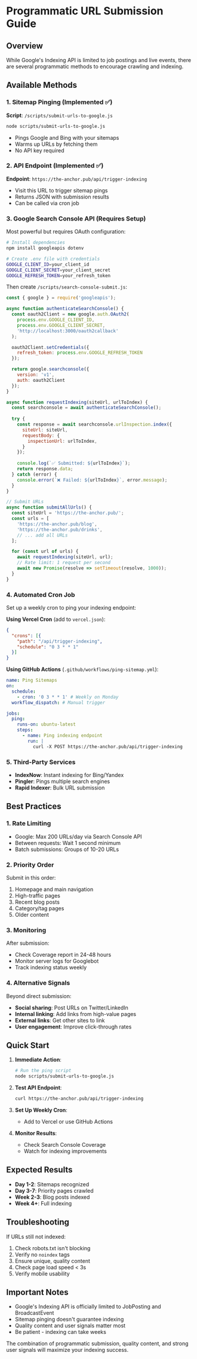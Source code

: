 # Programmatic URL Submission Guide

## Overview
While Google's Indexing API is limited to job postings and live events, there are several programmatic methods to encourage crawling and indexing.

## Available Methods

### 1. Sitemap Pinging (Implemented ✅)
**Script**: `/scripts/submit-urls-to-google.js`
```bash
node scripts/submit-urls-to-google.js
```
- Pings Google and Bing with your sitemaps
- Warms up URLs by fetching them
- No API key required

### 2. API Endpoint (Implemented ✅)
**Endpoint**: `https://the-anchor.pub/api/trigger-indexing`
- Visit this URL to trigger sitemap pings
- Returns JSON with submission results
- Can be called via cron job

### 3. Google Search Console API (Requires Setup)
Most powerful but requires OAuth configuration:

```bash
# Install dependencies
npm install googleapis dotenv

# Create .env file with credentials
GOOGLE_CLIENT_ID=your_client_id
GOOGLE_CLIENT_SECRET=your_client_secret
GOOGLE_REFRESH_TOKEN=your_refresh_token
```

Then create `/scripts/search-console-submit.js`:
```javascript
const { google } = require('googleapis');

async function authenticateSearchConsole() {
  const oauth2Client = new google.auth.OAuth2(
    process.env.GOOGLE_CLIENT_ID,
    process.env.GOOGLE_CLIENT_SECRET,
    'http://localhost:3000/oauth2callback'
  );

  oauth2Client.setCredentials({
    refresh_token: process.env.GOOGLE_REFRESH_TOKEN
  });

  return google.searchconsole({
    version: 'v1',
    auth: oauth2Client
  });
}

async function requestIndexing(siteUrl, urlToIndex) {
  const searchconsole = await authenticateSearchConsole();
  
  try {
    const response = await searchconsole.urlInspection.index({
      siteUrl: siteUrl,
      requestBody: {
        inspectionUrl: urlToIndex,
      }
    });
    
    console.log(`✅ Submitted: ${urlToIndex}`);
    return response.data;
  } catch (error) {
    console.error(`❌ Failed: ${urlToIndex}`, error.message);
  }
}

// Submit URLs
async function submitAllUrls() {
  const siteUrl = 'https://the-anchor.pub/';
  const urls = [
    'https://the-anchor.pub/blog',
    'https://the-anchor.pub/drinks',
    // ... add all URLs
  ];

  for (const url of urls) {
    await requestIndexing(siteUrl, url);
    // Rate limit: 1 request per second
    await new Promise(resolve => setTimeout(resolve, 1000));
  }
}
```

### 4. Automated Cron Job
Set up a weekly cron to ping your indexing endpoint:

**Using Vercel Cron** (add to `vercel.json`):
```json
{
  "crons": [{
    "path": "/api/trigger-indexing",
    "schedule": "0 3 * * 1"
  }]
}
```

**Using GitHub Actions** (`.github/workflows/ping-sitemap.yml`):
```yaml
name: Ping Sitemaps
on:
  schedule:
    - cron: '0 3 * * 1' # Weekly on Monday
  workflow_dispatch: # Manual trigger

jobs:
  ping:
    runs-on: ubuntu-latest
    steps:
      - name: Ping indexing endpoint
        run: |
          curl -X POST https://the-anchor.pub/api/trigger-indexing
```

### 5. Third-Party Services
- **IndexNow**: Instant indexing for Bing/Yandex
- **Pingler**: Pings multiple search engines
- **Rapid Indexer**: Bulk URL submission

## Best Practices

### 1. Rate Limiting
- Google: Max 200 URLs/day via Search Console API
- Between requests: Wait 1 second minimum
- Batch submissions: Groups of 10-20 URLs

### 2. Priority Order
Submit in this order:
1. Homepage and main navigation
2. High-traffic pages
3. Recent blog posts
4. Category/tag pages
5. Older content

### 3. Monitoring
After submission:
- Check Coverage report in 24-48 hours
- Monitor server logs for Googlebot
- Track indexing status weekly

### 4. Alternative Signals
Beyond direct submission:
- **Social sharing**: Post URLs on Twitter/LinkedIn
- **Internal linking**: Add links from high-value pages
- **External links**: Get other sites to link
- **User engagement**: Improve click-through rates

## Quick Start

1. **Immediate Action**:
   ```bash
   # Run the ping script
   node scripts/submit-urls-to-google.js
   ```

2. **Test API Endpoint**:
   ```bash
   curl https://the-anchor.pub/api/trigger-indexing
   ```

3. **Set Up Weekly Cron**:
   - Add to Vercel or use GitHub Actions

4. **Monitor Results**:
   - Check Search Console Coverage
   - Watch for indexing improvements

## Expected Results

- **Day 1-2**: Sitemaps recognized
- **Day 3-7**: Priority pages crawled
- **Week 2-3**: Blog posts indexed
- **Week 4+**: Full indexing

## Troubleshooting

If URLs still not indexed:
1. Check robots.txt isn't blocking
2. Verify no `noindex` tags
3. Ensure unique, quality content
4. Check page load speed < 3s
5. Verify mobile usability

## Important Notes

- Google's Indexing API is officially limited to JobPosting and BroadcastEvent
- Sitemap pinging doesn't guarantee indexing
- Quality content and user signals matter most
- Be patient - indexing can take weeks

The combination of programmatic submission, quality content, and strong user signals will maximize your indexing success.